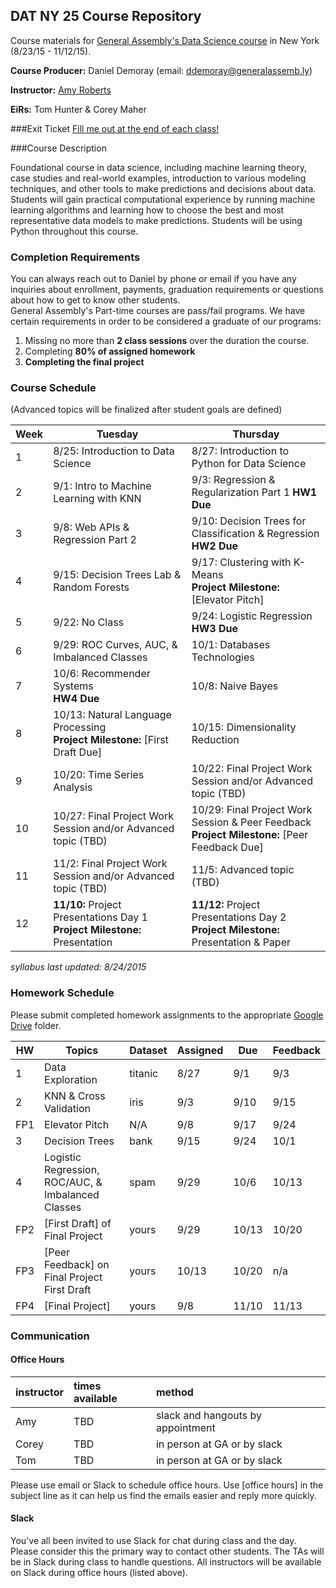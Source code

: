 ## DAT NY 25 Course Repository

Course materials for [General Assembly's Data Science course](https://generalassemb.ly/education/data-science/new-york) in New York (8/23/15 - 11/12/15).

**Course Producer:** Daniel Demoray (email: ddemoray@generalassemb.ly)

**Instructor:** [Amy Roberts](https://generalassemb.ly/instructors/amy-roberts/6290)

**EiRs:** Tom Hunter & Corey Maher 

###Exit Ticket
[Fill me out at the end of each class!](http://bit.ly/1EAEOmg)

###Course Description

Foundational course in data science, including machine learning theory, case studies and real-world examples, introduction to various modeling techniques, and other tools to make predictions and decisions about data. Students will gain practical computational experience by running machine learning algorithms and learning how to choose the best and most representative data models to make predictions. Students will be using Python throughout this course.


### Completion Requirements

You can always reach out to Daniel by phone or email if you have any inquiries about enrollment, payments, graduation requirements or questions about how to get to know other students.  
General Assembly's Part-time courses are pass/fail programs.  We have certain requirements in order to be considered a graduate of our programs:

1. Missing no more than **2 class sessions** over the duration the course.
2. Completing **80% of assigned homework**
3. **Completing the final project**

### Course Schedule 
(Advanced topics will be finalized after student goals are defined)

Week | Tuesday | Thursday
--- | --- | ---
 1 | 8/25: Introduction to Data Science | 8/27: Introduction to Python for Data Science
 2 | 9/1: Intro to Machine Learning with KNN | 9/3: Regression & Regularization Part 1 **HW1 Due**
 3 | 9/8: Web APIs & Regression Part 2 | 9/10: Decision Trees for Classification & Regression **HW2 Due**
 4 | 9/15: Decision Trees Lab & Random Forests | 9/17: Clustering with K-Means <br>**Project Milestone:** [Elevator Pitch]
 5 | 9/22: No Class | 9/24: Logistic Regression **HW3 Due**
 6 | 9/29: ROC Curves, AUC, & Imbalanced Classes | 10/1: Databases Technologies
 7 | 10/6: Recommender Systems <br> **HW4 Due** | 10/8: Naive Bayes
 8 | 10/13: Natural Language Processing  <br>**Project Milestone:** [First Draft Due]| 10/15: Dimensionality Reduction
 9 | 10/20: Time Series Analysis  | 10/22: Final Project Work Session and/or Advanced topic (TBD)
10 | 10/27: Final Project Work Session and/or Advanced topic (TBD)| 10/29: Final Project Work Session & Peer Feedback <br>**Project Milestone:** [Peer Feedback Due]
11 | 11/2: Final Project Work Session and/or Advanced topic (TBD) | 11/5: Advanced topic (TBD)
12 | **11/10:** Project Presentations Day 1 <br>**Project Milestone:** Presentation | **11/12:** Project Presentations Day 2 <br>**Project Milestone:** Presentation & Paper

_syllabus last updated: 8/24/2015_

### Homework Schedule

Please submit completed homework assignments to the appropriate [Google Drive](https://drive.google.com/folderview?id=0B7eKqdG9LY0Yfl8yQkhUS0huUzZKY09rVUpPdFJOME5sRnp5c1Z0UUVOYjExVDNrX1otWjQ&usp=sharing_eid) folder.

HW | Topics | Dataset | Assigned | Due | Feedback
--- | --- | --- | --- | --- | --- 
1 | Data Exploration | titanic | 8/27 | 9/1 | 9/3
2 | KNN & Cross Validation | iris | 9/3 | 9/10 | 9/15
FP1 | Elevator Pitch | N/A | 9/8 | 9/17 | 9/24
3 | Decision Trees | bank | 9/15 | 9/24 | 10/1
4 | Logistic Regression, ROC/AUC, & Imbalanced Classes | spam | 9/29 | 10/6 | 10/13
FP2 | [First Draft] of Final Project | yours | 9/29 | 10/13 | 10/20
FP3 | [Peer Feedback] on Final Project First Draft | yours | 10/13 | 10/20 | n/a
FP4 | [Final Project] | yours | 9/8 | 11/10 | 11/13

### Communication

#### Office Hours

instructor | times available | method
:----------|:-------------------|:--
Amy     | TBD | slack and hangouts by appointment
Corey	   | TBD| in person at GA or by slack
Tom      | TBD | in person at GA or by slack


Please use email or Slack to schedule office hours. Use [office hours] in the subject line as it can help us find the emails easier and reply more quickly. 

#### Slack

You've all been invited to use Slack for chat during class and the day. Please consider this the primary way to contact other students. The TAs will be in Slack during class to handle questions. All instructors will be available on Slack during office hours (listed above).
